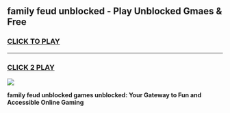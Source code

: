 
## family feud unblocked - Play Unblocked Gmaes & Free
<h3>
<a href="https://news.freeplayer.one?title=family_feud_unblocked&ref=16F">CLICK TO PLAY</a></h3>
<hr>

<h3>
<a href="https://news.freeplayer.one?title=family_feud_unblocked&ref=16F">CLICK 2 PLAY</a>
  
</h3>

<a href="https://news.freeplayer.one?title=family_feud_unblocked&ref=16F/"><img src="https://clearcache.store/games.png"></a>


**family feud unblocked games unblocked: Your Gateway to Fun and Accessible Online Gaming**
